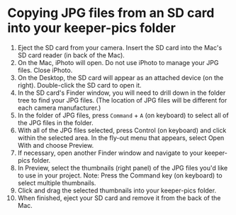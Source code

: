 # Copying JPG files from an SD card into your keeper-pics folder

1. Eject the SD card from your camera. Insert the SD card into the Mac's SD card reader \(in back of the Mac\).
2. On the Mac, iPhoto will open. Do not use iPhoto to manage your JPG files. Close iPhoto.
3. On the Desktop, the SD card will appear as an attached device \(on the right\). Double-click the SD card to open it. 
4. In the SD card's Finder window, you will need to drill down in the folder tree to find your JPG files. \(The location of JPG files will be different for each camera manufacturer.\) 
5. In the folder of JPG files, press `Command` + `A` \(on keyboard\) to select all of the JPG files in the folder. 
6. With all of the JPG files selected, press Control \(on keyboard\) and click within the selected area. In the fly-out menu that appears, select Open With and choose Preview.
7. If necessary, open another Finder window and navigate to your keeper-pics folder.
8. In Preview, select the thumbnails \(right panel\) of the JPG files you'd like to use in your project. Note: Press the Command key \(on keyboard\) to select multiple thumbnails.
9. Click and drag the selected thumbnails into your keeper-pics folder. 
10. When finished, eject your SD card and remove it from the back of the Mac.

